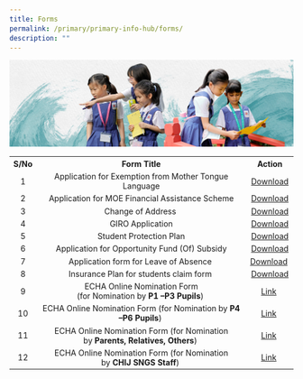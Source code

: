 ```yaml
---
title: Forms
permalink: /primary/primary-info-hub/forms/
description: ""
---
```

![](/images/01%20Banner%20Photos/info-hub.jpg)

<table>
<tbody>
<tr>
<th style="text-align: center;">S/No</th>
<th style="text-align: center;">Form Title</th>
<th style="text-align: center;">Action</th>
</tr>
<tr>
<td style="text-align: center;">1</td>
<td style="text-align: center;">Application for Exemption from Mother Tongue Language</td>
<td style="text-align: center;"><a href="/files/Appln%20for%20Exemption%20from%20MT%20Language.pdf">Download</a></td>
</tr>
<tr>
<td style="text-align: center;">2</td>
<td style="text-align: center;">Application for MOE Financial Assistance Scheme</td>
<td style="text-align: center;"><a href="/files/MOE-FAS-Application-Form-Oct-2022.pdf">Download</a></td>
</tr>
<tr>
<td style="text-align: center;">3</td>
<td style="text-align: center;">Change of Address&nbsp;</td>
<td style="text-align: center;"><a href="/files/Address%20Updates%20%20(Form%20C).pdf">Download</a></td>
</tr>
<tr>
<td style="text-align: center;">4</td>
<td style="text-align: center;">GIRO Application</td>
<td style="text-align: center;"><a href="/files/GIRO_Application_Form%20-%20revised.pdf">Download</a></td>
</tr>
<tr>
<td style="text-align: center;">5</td>
<td style="text-align: center;">Student Protection Plan</td>
<td style="text-align: center;"><a href="/files/SKM_C45818011211210.pdf">Download</a></td>
</tr>
<tr>
<td style="text-align: center;">6</td>
<td style="text-align: center;">Application for Opportunity Fund (Of) Subsidy</td>
<td style="text-align: center;"><a href="/files/Application_for_OF_Subsidy.pdf">Download</a></td>
</tr>
<tr>
<td style="text-align: center;">7</td>
<td style="text-align: center;">Application form for Leave of Absence&nbsp;</td>
<td style="text-align: center;"><a href="https://go.gov.sg/loa-application">Download</a>&nbsp;</td>
</tr>
<tr>
<td style="text-align: center;">8</td>
<td style="text-align: center;">Insurance Plan for students claim form&nbsp;</td>
<td style="text-align: center;"><a href="/files/Group-Personal-Accident-(GPA)-Insurance-Plan-for-Students-Claim%20form.pdf">Download</a></td>
</tr>
<tr>
<td style="text-align: center;">9</td>
<td style="text-align: center;">ECHA Online Nomination Form<br>(for Nomination by&nbsp;<strong>P1 –P3 Pupils</strong>)&nbsp;</td>
<td style="text-align: center;"><a href="https://forms.moe.edu.sg/forms/eDW5Bo">Link</a>&nbsp;</td>
</tr>
<tr>
<td style="text-align: center;">10</td>
<td style="text-align: center;">ECHA Online Nomination Form (for Nomination by&nbsp;<strong>P4 –P6 Pupils</strong>)&nbsp;</td>
<td style="text-align: center;"><a href="https://forms.moe.edu.sg/forms/vKNR5e">Link</a>&nbsp;</td>
</tr>
<tr>
<td style="text-align: center;">11</td>
<td style="text-align: center;">ECHA Online Nomination Form (for Nomination by&nbsp;<strong>Parents, Relatives, Others</strong>)&nbsp;</td>
<td style="text-align: center;"><a href="https://forms.moe.edu.sg/forms/JB3qwo">Link</a>&nbsp;</td>
</tr>
<tr>
<td style="text-align: center;">12</td>
<td style="text-align: center;">ECHA Online Nomination Form (for Nomination by&nbsp;<strong>CHIJ SNGS Staff</strong>)&nbsp;</td>
<td style="text-align: center;"><a href="https://forms.moe.edu.sg/forms/vN3XDJ">Link</a>&nbsp;</td>
</tr>
</tbody>
</table>